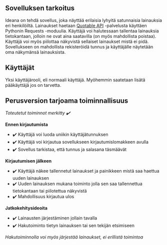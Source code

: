 ## Sovelluksen tarkoitus

Ideana on tehdä sovellus, joka näyttää erilaisia lyhyitä satunnaisia lainauksia eri henkilöiltä. Lainaukset haetaan [Quotable API](https://github.com/lukePeavey/quotable) -palvelusta käyttäen Pythonin Requests -moduulia. Käyttäjä voi halutessaan tallentaa lainauksia tietokantaan, jolloin ne ovat aina saatavilla (on myös mahdollista poistaa). Käyttäjä voi myös piilottaa näkyvistä sellaiset lainaukset mistä ei pidä. Sovellukseen on mahdollista rekisteröidä tunnus ja käyttäjälle näytetään oma näkymänsä lainauksista.

## Käyttäjät

Yksi käyttäjärooli, eli normaali käyttäjä. Myöhemmin saatetaan lisätä pääkäyttäjä jos on tarvetta.

## Perusversion tarjoama toiminnallisuus

*Toteutetut toiminnot merkitty :heavy_check_mark:*

**Ennen kirjautumista**
- :heavy_check_mark: Käyttäjä voi luoda uniikin käyttäjätunnuksen
- :heavy_check_mark: Käyttäjä voi kirjautua sovellukseen kirjautumislomakkeen avulla
- :heavy_check_mark: Sovellus tarkistaa, että tunnus ja salasana täsmäävät

**Kirjautumisen jälkeen**

- :heavy_check_mark: Käyttäjä näkee tallennetut lainaukset ja painikkeen mistä saa haettua uuden lainauksen
- :heavy_check_mark: Uuden lainauksen mukana toiminto jolla sen saa tallennettua tietokantaan tai piilotettua näkyvistä
- :heavy_check_mark: Mahdollisuus kirjautua ulos

**Jatkokehitysideoita**

- :heavy_check_mark: Lainausten järjestäminen jollain tavalla
- :heavy_check_mark: Hakutoiminto tietyn lainauksen tai sen tekijän etsimiseen

*Hakutoiminnolla voi myös järjestää lainaukset, ei erillistä toimintoa*
